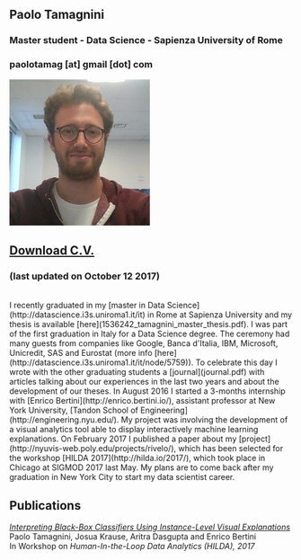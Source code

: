 ## Paolo Tamagnini
### Master student - Data Science - Sapienza University of Rome
### paolotamag [at] gmail [dot] com
![Image](me_small.jpg)
## [Download C.V.](paolotamag_cv.pdf) 
### (last updated on October 12 2017)
<br>
I recently graduated in my [master in Data Science](http://datascience.i3s.uniroma1.it/it) in Rome at Sapienza University and my thesis is available [here](1536242_tamagnini_master_thesis.pdf). I was part of the first graduation in Italy for a Data Science degree. The ceremony had many guests from companies like Google, Banca d'Italia, IBM, Microsoft, Unicredit, SAS and Eurostat (more info [here](http://datascience.i3s.uniroma1.it/it/node/5759)). To celebrate this day I wrote with the other graduating students a [journal](journal.pdf) with articles talking about our experiences in the last two years and about the development of our theses.
In August 2016 I started a 3-months internship with [Enrico Bertini](http://enrico.bertini.io/), assistant professor at New York University, [Tandon School of Engineering](http://engineering.nyu.edu/). 
My project was involving the development of a visual analytics tool able to display interactively machine learning explanations. 
On February 2017 I published a paper about my [project](http://nyuvis-web.poly.edu/projects/rivelo/), which has been selected for the workshop [HILDA 2017](http://hilda.io/2017/), which took place in Chicago at SIGMOD 2017 last May.
My plans are to come back after my graduation in New York City to start my data scientist career.

## Publications
[_Interpreting Black-Box Classifiers Using Instance-Level Visual Explanations_](Rivelo-Tamagnini-paper.pdf)<br>
Paolo Tamagnini, Josua Krause, Aritra Dasgupta and Enrico Bertini<br>
In Workshop on _Human-In-the-Loop Data Analytics (HILDA), 2017_<br>


